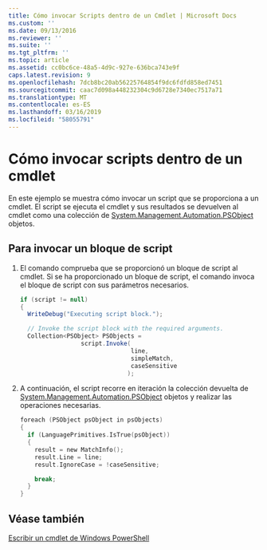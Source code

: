 ```yaml
---
title: Cómo invocar Scripts dentro de un Cmdlet | Microsoft Docs
ms.custom: ''
ms.date: 09/13/2016
ms.reviewer: ''
ms.suite: ''
ms.tgt_pltfrm: ''
ms.topic: article
ms.assetid: cc0bc6ce-48a5-4d9c-927e-636bca743e9f
caps.latest.revision: 9
ms.openlocfilehash: 7dcb8bc20ab56225764854f9dc6fdfd858ed7451
ms.sourcegitcommit: caac7d098a448232304c9d6728e7340ec7517a71
ms.translationtype: MT
ms.contentlocale: es-ES
ms.lasthandoff: 03/16/2019
ms.locfileid: "58055791"
---
```

# <a name="how-to-invoke-scripts-within-a-cmdlet"></a>Cómo invocar scripts dentro de un cmdlet

En este ejemplo se muestra cómo invocar un script que se proporciona a un cmdlet. El script se ejecuta el cmdlet y sus resultados se devuelven al cmdlet como una colección de [System.Management.Automation.PSObject](/dotnet/api/System.Management.Automation.PSObject) objetos.

## <a name="to-invoke-a-script-block"></a>Para invocar un bloque de script

1. El comando comprueba que se proporcionó un bloque de script al cmdlet. Si se ha proporcionado un bloque de script, el comando invoca el bloque de script con sus parámetros necesarios.

    ```csharp
    if (script != null)
    {
      WriteDebug("Executing script block.");

      // Invoke the script block with the required arguments.
      Collection<PSObject> PSObjects =
                     script.Invoke(
                                   line,
                                   simpleMatch,
                                   caseSensitive
                                  );
    ```

2. A continuación, el script recorre en iteración la colección devuelta de [System.Management.Automation.PSObject](/dotnet/api/System.Management.Automation.PSObject) objetos y realizar las operaciones necesarias.

    ```c
    foreach (PSObject psObject in psObjects)
    {
      if (LanguagePrimitives.IsTrue(psObject))
      {
        result = new MatchInfo();
        result.Line = line;
        result.IgnoreCase = !caseSensitive;

        break;
      }
    }

    ```

## <a name="see-also"></a>Véase también

[Escribir un cmdlet de Windows PowerShell](./writing-a-windows-powershell-cmdlet.md)
